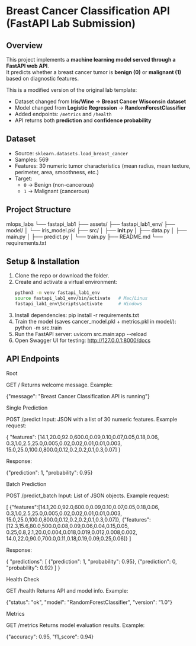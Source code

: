 # Breast Cancer Classification API (FastAPI Lab Submission)

## Overview
This project implements a **machine learning model served through a FastAPI web API**.  
It predicts whether a breast cancer tumor is **benign (0)** or **malignant (1)** based on diagnostic features.  

This is a modified version of the original lab template:
- Dataset changed from **Iris/Wine** → **Breast Cancer Wisconsin dataset**
- Model changed from **Logistic Regression** → **RandomForestClassifier**
- Added endpoints: `/metrics` and `/health`
- API returns both **prediction** and **confidence probability**


## Dataset
- Source: `sklearn.datasets.load_breast_cancer`
- Samples: 569
- Features: 30 numeric tumor characteristics (mean radius, mean texture, perimeter, area, smoothness, etc.)
- Target:
  - `0` → Benign (non-cancerous)
  - `1` → Malignant (cancerous)


## Project Structure
mlops_labs
└── fastapi_lab1
    ├── assets/
    ├── fastapi_lab1_env/
    ├── model/
    │   └── iris_model.pkl
    ├── src/
    │   ├── __init__.py
    │   ├── data.py
    │   ├── main.py
    │   ├── predict.py
    │   └── train.py
    ├── README.md
    └── requirements.txt
    


##  Setup & Installation

1. Clone the repo or download the folder.
2. Create and activate a virtual environment:
   ```bash
   python3 -m venv fastapi_lab1_env
   source fastapi_lab1_env/bin/activate   # Mac/Linux
   fastapi_lab1_env\Scripts\activate      # Windows
3. Install dependencies:
   pip install -r requirements.txt
4. Train the model (saves cancer_model.pkl + metrics.pkl in model/):
   python -m src.train
5. Run the FastAPI server:
   uvicorn src.main:app --reload
6. Open Swagger UI for testing:
   http://127.0.0.1:8000/docs

## API Endpoints
Root

GET /
Returns welcome message.
Example:

{"message": "Breast Cancer Classification API is running"}

Single Prediction

POST /predict
Input: JSON with a list of 30 numeric features.
Example request:

{
  "features": [14.1,20.0,92.0,600.0,0.09,0.10,0.07,0.05,0.18,0.06,
               0.3,1.0,2.5,25.0,0.005,0.02,0.02,0.01,0.01,0.003,
               15.0,25.0,100.0,800.0,0.12,0.2,0.2,0.1,0.3,0.07]
}


Response:

{"prediction": 1, "probability": 0.95}

Batch Prediction

POST /predict_batch
Input: List of JSON objects.
Example request:

[
  {"features":[14.1,20.0,92.0,600.0,0.09,0.10,0.07,0.05,0.18,0.06,
               0.3,1.0,2.5,25.0,0.005,0.02,0.02,0.01,0.01,0.003,
               15.0,25.0,100.0,800.0,0.12,0.2,0.2,0.1,0.3,0.07]},
  {"features":[12.3,15.6,80.0,500.0,0.08,0.09,0.06,0.04,0.15,0.05,
               0.25,0.8,2.1,20.0,0.004,0.018,0.019,0.012,0.008,0.002,
               14.0,22.0,90.0,700.0,0.11,0.18,0.19,0.09,0.25,0.06]}
]


Response:

{
  "predictions": [
    {"prediction": 1, "probability": 0.95},
    {"prediction": 0, "probability": 0.92}
  ]
}

Health Check

GET /health
Returns API and model info.
Example:

{"status": "ok", "model": "RandomForestClassifier", "version": "1.0"}

Metrics

GET /metrics
Returns model evaluation results.
Example:

{"accuracy": 0.95, "f1_score": 0.94}

